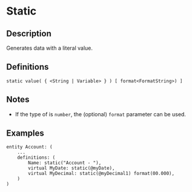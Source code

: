 # Static

## Description

Generates data with a literal value.

## Definitions

~~~
static value( { <String | Variable> } ) [ format<FormatString>) ]
~~~

## Notes

* If the type of <Variable> is `number`, the (optional) `format` parameter can be used.

## Examples

~~~
entity Account: (
    ...
    definitions: (
        Name: static("Account - "),
        virtual MyDate: static(@myDate),
        virtual MyDecimal: static(@myDecimal1) format(00.000),
    )
)
~~~